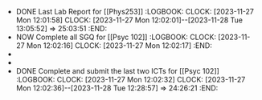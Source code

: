 - DONE Last Lab Report for [[Phys253]]
  :LOGBOOK:
  CLOCK: [2023-11-27 Mon 12:01:58]
  CLOCK: [2023-11-27 Mon 12:02:01]--[2023-11-28 Tue 13:05:52] =>  25:03:51
  :END:
- NOW Complete all SGQ for [[Psyc 102]]
  :LOGBOOK:
  CLOCK: [2023-11-27 Mon 12:02:16]
  CLOCK: [2023-11-27 Mon 12:02:17]
  :END:
-
-
- DONE Complete and submit the last two ICTs for [[Psyc 102]]
  :LOGBOOK:
  CLOCK: [2023-11-27 Mon 12:02:32]
  CLOCK: [2023-11-27 Mon 12:02:36]--[2023-11-28 Tue 12:28:57] =>  24:26:21
  :END: